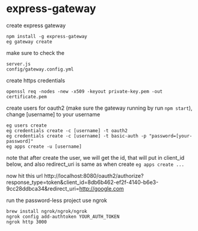 # express-gateway

create express gateway
```
npm install -g express-gateway
eg gateway create
```

make sure to check the
```
server.js
config/gateway.config.yml
```

create https credentials
```
openssl req -nodes -new -x509 -keyout private-key.pem -out certificate.pem
```

create users for oauth2 (make sure the gateway running by run `npm start`), change [username] to your username
```
eg users create
eg credentials create -c [username] -t oauth2
eg credentials create -c [username] -t basic-auth -p "password=[your-password]"
eg apps create -u [username]
```

note that after create the user, we will get the id, that will put in client_id below, and also redirect_uri is same as when create `eg apps create ...`

now hit this url http://localhost:8080/oauth2/authorize?response_type=token&client_id=8db6b462-ef2f-4140-b6e3-9cc28ddbca34&redirect_uri=http://google.com

run the password-less project use ngrok
```
brew install ngrok/ngrok/ngrok
ngrok config add-authtoken YOUR_AUTH_TOKEN
ngrok http 3000
```
